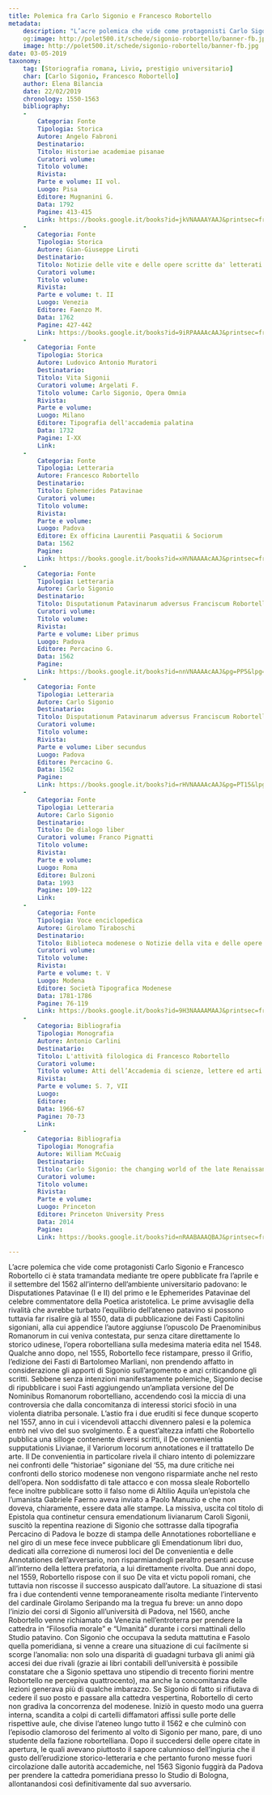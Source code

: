 ```yaml
---
title: Polemica fra Carlo Sigonio e Francesco Robortello
metadata: 
	description: "L’acre polemica che vide come protagonisti Carlo Sigonio e Francesco Robortello ci è stata tramandata mediante tre opere pubblicate fra l’aprile e il settembre del 1562 all’interno dell’ambiente universitario padovano: le Disputationes Patavinae (I e II) del primo e le Ephemerides Patavinae del celebre commentatore della Poetica aristotelica. "
	og:image: http://polet500.it/schede/sigonio-robortello/banner-fb.jpg
	image: http://polet500.it/schede/sigonio-robortello/banner-fb.jpg
date: 03-05-2019
taxonomy:
	tag: [Storiografia romana, Livio, prestigio universitario]
	char: [Carlo Sigonio, Francesco Robortello]
	author: Elena Bilancia
	date: 22/02/2019
	chronology: 1550-1563
	bibliography:
	-
	    Categoria: Fonte
	    Tipologia: Storica
	    Autore: Angelo Fabroni
	    Destinatario: 
	    Titolo: Historiae academiae pisanae
	    Curatori volume: 
	    Titolo volume: 
	    Rivista: 
	    Parte e volume: II vol.
	    Luogo: Pisa
	    Editore: Mugnanini G.
	    Data: 1792
	    Pagine: 413-415
	    Link: https://books.google.it/books?id=jkVNAAAAYAAJ&printsec=frontcover&hl=it&source=gbs_ge_summary_r&cad=0#v=onepage&q&f=false
	-
	    Categoria: Fonte
	    Tipologia: Storica
	    Autore: Gian-Giuseppe Liruti
	    Destinatario: 
	    Titolo: Notizie delle vite e delle opere scritte da' letterati del Friuli
	    Curatori volume: 
	    Titolo volume: 
	    Rivista: 
	    Parte e volume: t. II
	    Luogo: Venezia
	    Editore: Faenzo M.
	    Data: 1762
	    Pagine: 427-442
	    Link: https://books.google.it/books?id=9iRPAAAAcAAJ&printsec=frontcover&dq=liruti+Notizie+delle+vite+e+delle+opere+scritte+da+letterati+del+Friuli+II&hl=it&sa=X&ved=0ahUKEwjDgNmSl8_gAhUQMewKHXYjANoQ6AEILzAB#v=onepage&q=liruti%20Notizie%20delle%20vite%20e%20delle%20opere%20scritte%20da%20letterati%20del%20Friuli%20II&f=false
	-
	    Categoria: Fonte
	    Tipologia: Storica
	    Autore: Ludovico Antonio Muratori
	    Destinatario: 
	    Titolo: Vita Sigonii
	    Curatori volume: Argelati F.
	    Titolo volume: Carlo Sigonio, Opera Omnia
	    Rivista: 
	    Parte e volume: 
	    Luogo: Milano
	    Editore: Tipografia dell'accademia palatina
	    Data: 1732
	    Pagine: I-XX
	    Link: 
	-
	    Categoria: Fonte
	    Tipologia: Letteraria
	    Autore: Francesco Robortello
	    Destinatario: 
	    Titolo: Ephemerides Patavinae
	    Curatori volume: 
	    Titolo volume: 
	    Rivista: 
	    Parte e volume: 
	    Luogo: Padova
	    Editore: Ex officina Laurentii Pasquatii & Sociorum
	    Data: 1562
	    Pagine: 
	    Link: https://books.google.it/books?id=xHVNAAAAcAAJ&printsec=frontcover&dq=ephemerides+patavinae+robortello&hl=it&sa=X&ved=0ahUKEwjljpHVmc_gAhVQ3qQKHZWBDEgQ6wEIUTAH#v=onepage&q=ephemerides%20patavinae%20robortello&f=false
	-
	    Categoria: Fonte
	    Tipologia: Letteraria
	    Autore: Carlo Sigonio
	    Destinatario: 
	    Titolo: Disputationum Patavinarum adversus Franciscum Robortellum
	    Curatori volume: 
	    Titolo volume: 
	    Rivista: 
	    Parte e volume: Liber primus
	    Luogo: Padova
	    Editore: Percacino G.
	    Data: 1562
	    Pagine: 
	    Link: https://books.google.it/books?id=nnVNAAAAcAAJ&pg=PP5&lpg=PP5&dq=disputationes+patavinae+liber+primus&source=bl&ots=xXi0BSee-o&sig=ACfU3U35iLv9qhQkBy3WPNF4xmfLdFMuew&hl=it&sa=X&ved=2ahUKEwj6ppWlo8rgAhUItRoKHSB0Dm8Q6AEwAHoECAoQAQ#v=onepage&q=disputationes%20patavinae%20liber%20primus&f=false
	-
	    Categoria: Fonte
	    Tipologia: Letteraria
	    Autore: Carlo Sigonio
	    Destinatario: 
	    Titolo: Disputationum Patavinarum adversus Franciscum Robortellum
	    Curatori volume: 
	    Titolo volume: 
	    Rivista: 
	    Parte e volume: Liber secundus
	    Luogo: Padova
	    Editore: Percacino G.
	    Data: 1562
	    Pagine: 
	    Link: https://books.google.it/books?id=rHVNAAAAcAAJ&pg=PT15&lpg=PT15&dq=carlo+sigonio+disputationes+patavinae&source=bl&ots=rxbCablRiP&sig=ACfU3U2ngse4_X-1V0EpyA5sephfRmTfqA&hl=it&sa=X&ved=2ahUKEwje0e-yuqzgAhWkM-wKHSy5ARcQ6AEwDnoECAQQAQ#v=onepage&q=carlo%20sigonio%20disputationes%20patavinae&f=false
	-
	    Categoria: Fonte
	    Tipologia: Letteraria
	    Autore: Carlo Sigonio
	    Destinatario: 
	    Titolo: De dialogo liber
	    Curatori volume: Franco Pignatti
	    Titolo volume: 
	    Rivista: 
	    Parte e volume: 
	    Luogo: Roma
	    Editore: Bulzoni
	    Data: 1993
	    Pagine: 109-122
	    Link: 
	-
	    Categoria: Fonte
	    Tipologia: Voce enciclopedica
	    Autore: Girolamo Tiraboschi 
	    Destinatario: 
	    Titolo: Biblioteca modenese o Notizie della vita e delle opere degli scrittori natii degli stati del serenissimo duca di Modena raccolte e ordinate dal cavaliere ab. Girolamo Tiraboschi
	    Curatori volume: 
	    Titolo volume: 
	    Rivista: 
	    Parte e volume: t. V
	    Luogo: Modena
	    Editore: Società Tipografica Modenese
	    Data: 1781-1786
	    Pagine: 76-119
	    Link: https://books.google.it/books?id=9H3NAAAAMAAJ&printsec=frontcover&dq=tiraboschi+biblioteca+modenese&hl=it&sa=X&ved=0ahUKEwjqp6bbnM_gAhXIzqQKHdG5ApwQ6wEIODAC#v=onepage&q=sigonio&f=false
	-
	    Categoria: Bibliografia
	    Tipologia: Monografia
	    Autore: Antonio Carlini
	    Destinatario: 
	    Titolo: L'attività filologica di Francesco Robortello
	    Curatori volume: 
	    Titolo volume: Atti dell’Accademia di scienze, lettere ed arti di Udine
	    Rivista: 
	    Parte e volume: S. 7, VII
	    Luogo: 
	    Editore: 
	    Data: 1966-67
	    Pagine: 70-73
	    Link: 
	-
	    Categoria: Bibliografia
	    Tipologia: Monografia
	    Autore: William McCuaig
	    Destinatario: 
	    Titolo: Carlo Sigonio: the changing world of the late Renaissance
	    Curatori volume: 
	    Titolo volume: 
	    Rivista: 
	    Parte e volume: 
	    Luogo: Princeton
	    Editore: Princeton University Press
	    Data: 2014
	    Pagine: 
	    Link: https://books.google.it/books?id=nRAABAAAQBAJ&printsec=frontcover&dq=MCCUAIG+W.,+Carlo+Sigonio:+the+changing+world+of+the+late+Renaissance&hl=it&sa=X&ved=0ahUKEwjB_qSQn8_gAhXEsqQKHfY3AR8Q6wEILDAA#v=onepage&q=MCCUAIG%20W.%2C%20Carlo%20Sigonio%3A%20the%20changing%20world%20of%20the%20late%20Renaissance&f=false

---
```


L’acre polemica che vide come protagonisti Carlo Sigonio e Francesco Robortello ci è stata tramandata mediante tre opere pubblicate fra l’aprile e il settembre del 1562 all’interno dell’ambiente universitario padovano: le Disputationes Patavinae (I e II) del primo e le Ephemerides Patavinae del celebre commentatore della Poetica aristotelica. 
Le prime avvisaglie della rivalità che avrebbe turbato l’equilibrio dell’ateneo patavino si possono tuttavia far risalire già al 1550, data di pubblicazione dei Fasti Capitolini sigoniani, alla cui appendice l’autore aggiunse l’opuscolo De Praenominibus Romanorum in cui veniva contestata, pur senza citare direttamente lo storico udinese, l’opera robortelliana sulla medesima materia edita nel 1548. Qualche anno dopo, nel 1555, Robortello fece ristampare, presso il Grifio, l’edizione dei Fasti di Bartolomeo Marliani, non prendendo affatto in considerazione gli apporti di Sigonio sull’argomento e anzi criticandone gli scritti. Sebbene senza intenzioni manifestamente polemiche, Sigonio decise di ripubblicare i suoi Fasti aggiungendo un’ampliata versione del De Nominibus Romanorum robortelliano, accendendo così la miccia di una controversia che dalla concomitanza di interessi storici sfociò in una violenta diatriba personale.
L’astio fra i due eruditi si fece dunque scoperto nel 1557, anno in cui i vicendevoli attacchi divennero palesi e la polemica entrò nel vivo del suo svolgimento. È a quest’altezza infatti che Robortello pubblica una silloge contenente diversi scritti, il De convenientia supputationis Livianae, il Variorum locorum annotationes e il trattatello De arte. Il De convenientia in particolare rivela il chiaro intento di polemizzare nei confronti delle “historiae” sigoniane del ‘55, ma dure critiche nei confronti dello storico modenese non vengono risparmiate anche nel resto dell’opera. Non soddisfatto di  tale attacco e con mossa sleale Robortello fece inoltre pubblicare sotto il falso nome di Altilio Aquila un’epistola che l’umanista Gabriele Faerno aveva inviato a Paolo Manuzio e che non doveva, chiaramente, essere data alle stampe. La missiva, uscita col titolo di Epistola qua continetur censura emendationum livianarum Caroli Sigonii, suscitò la repentina reazione di Sigonio che sottrasse dalla tipografia Percacino di Padova le bozze di stampa delle Annotationes robortelliane e nel giro di un mese fece invece pubblicare gli Emendationum libri duo, dedicati alla correzione di numerosi loci del De convenientia e delle Annotationes dell’avversario, non risparmiandogli peraltro pesanti accuse all’interno della lettera prefatoria, a lui direttamente rivolta. Due anni dopo, nel 1559, Robortello rispose con il suo De vita et victu popoli romani, che tuttavia non riscosse il successo auspicato dall’autore.
 La situazione di stasi fra i due contendenti venne temporaneamente risolta mediante l’intervento del cardinale Girolamo Seripando ma la tregua fu breve: un anno dopo l’inizio dei corsi di Sigonio all’università di Padova, nel 1560, anche Robortello venne richiamato da Venezia nell’entroterra per prendere la cattedra in “Filosofia morale” e “Umanità” durante i corsi mattinali dello Studio patavino. Con Sigonio che occupava la seduta mattutina e Fasolo quella pomeridiana, si venne a creare una situazione di cui facilmente si scorge l’anomalia: non solo una disparità di guadagni turbava gli animi già accesi dei due rivali (grazie ai libri contabili dell’università è possibile constatare che a Sigonio spettava uno stipendio di trecento fiorini mentre Robortello ne percepiva quattrocento), ma anche la concomitanza delle lezioni generava più di qualche imbarazzo. Se Sigonio di fatto si rifiutava di cedere il suo posto e passare alla cattedra vespertina, Robortello di certo non gradiva la concorrenza del modenese. Iniziò in questo modo una guerra interna, scandita a colpi di cartelli diffamatori affissi sulle porte delle rispettive aule, che divise l’ateneo lungo tutto il 1562 e che culminò con l’episodio clamoroso del ferimento al volto di Sigonio per mano, pare, di uno studente della fazione robortelliana. 
Dopo il succedersi delle opere citate in apertura, le quali avevano piuttosto il sapore calunnioso dell’ingiuria che il gusto dell’erudizione storico-letteraria e che pertanto furono messe fuori circolazione dalle autorità accademiche, nel 1563 Sigonio fuggirà da Padova per prendere la cattedra pomeridiana presso lo Studio di Bologna, allontanandosi così definitivamente dal suo avversario.
